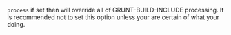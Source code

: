 `process` if set then will override all of GRUNT-BUILD-INCLUDE processing.
It is recommended not to set this option unless your are certain of what your doing.  